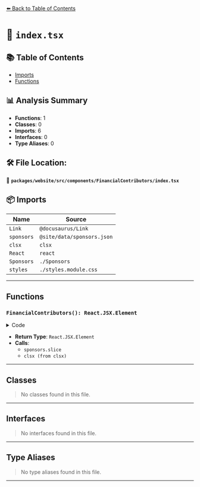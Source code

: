 [⬅️ Back to Table of Contents](../../../../../index.md)

# 📄 `index.tsx`

## 📚 Table of Contents

- [Imports](#imports)
- [Functions](#functions)

## 📊 Analysis Summary

- **Functions**: 1
- **Classes**: 0
- **Imports**: 6
- **Interfaces**: 0
- **Type Aliases**: 0

## 🛠️ File Location:
📂 **`packages/website/src/components/FinancialContributors/index.tsx`**

## 📦 Imports

| Name | Source |
|------|--------|
| `Link` | `@docusaurus/Link` |
| `sponsors` | `@site/data/sponsors.json` |
| `clsx` | `clsx` |
| `React` | `react` |
| `Sponsors` | `./Sponsors` |
| `styles` | `./styles.module.css` |


---

## Functions

### `FinancialContributors(): React.JSX.Element`

<details><summary>Code</summary>

```ts
export function FinancialContributors(): React.JSX.Element {
  return (
    <>
      <p>
        The typescript-eslint project would not be possible without the generous
        support of our financial contributors.
      </p>
      <div className={styles.sponsorsContainer}>
        <Sponsors
          className={styles.tierSponsorArea}
          includeName
          sponsors={sponsors.slice(0, 6)}
          tier="platinum-sponsor"
          title="Platinum Sponsors"
        />
        <Sponsors
          className={styles.tierSupporterArea}
          sponsors={sponsors.slice(6, 16)}
          tier="gold-supporter"
          title="Gold Supporters"
        />
        <Sponsors
          className={styles.tierOtherArea}
          sponsors={sponsors.slice(16, 34)}
          tier="silver-supporter"
          title="Silver Supporters"
        />
      </div>
      <div className={styles.linksArea}>
        <Link
          className={clsx('button button--primary', styles.become)}
          target="_blank"
          to="https://opencollective.com/typescript-eslint/contribute"
        >
          Become a financial sponsor
        </Link>
        <div className={styles.linksMore}>
          <Link
            className="button button--info button--outline"
            target="_blank"
            to="https://opencollective.com/typescript-eslint"
          >
            See all financial sponsors
          </Link>
          <Link
            className="button button--info button--outline"
            target="_blank"
            title="Sponsorship docs"
            to="https://github.com/typescript-eslint/typescript-eslint/blob/main/.github/SPONSORSHIPS.md"
          >
            Docs
          </Link>
        </div>
      </div>
    </>
  );
}
```
</details>

- **Return Type**: `React.JSX.Element`
- **Calls**:
  - `sponsors.slice`
  - `clsx (from clsx)`

---

## Classes

> No classes found in this file.


---

## Interfaces

> No interfaces found in this file.


---

## Type Aliases

> No type aliases found in this file.


---